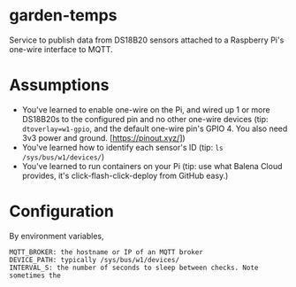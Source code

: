 # garden-temps

Service to publish data from DS18B20 sensors attached to a Raspberry Pi's one-wire interface to MQTT.

# Assumptions

- You've learned to enable one-wire on the Pi, and wired up 1 or more DS18B20s to the configured pin and no other one-wire devices (tip: `dtoverlay=w1-gpio`, and the default one-wire pin's GPIO 4. You also need 3v3 power and ground. [https://pinout.xyz/])
- You've learned how to identify each sensor's ID (tip: `ls /sys/bus/w1/devices/`)
- You've learned to run containers on your Pi (tip: use what Balena Cloud provides, it's click-flash-click-deploy from GitHub easy.)

# Configuration

By environment variables,

    MQTT_BROKER: the hostname or IP of an MQTT broker
    DEVICE_PATH: typically /sys/bus/w1/devices/    
    INTERVAL_S: the number of seconds to sleep between checks. Note sometimes the 
